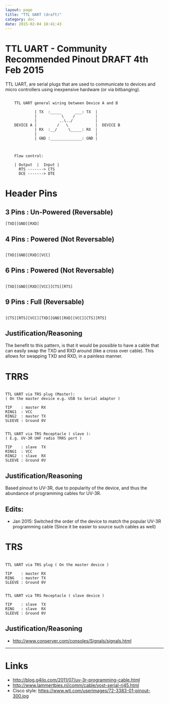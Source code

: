 ```yaml
---
layout: page
title: "TTL UART (draft)"
category: doc
date: 2015-02-04 18:41:43
---
```


# TTL UART - Community Recommended Pinout DRAFT 4th Feb 2015 

TTL UART, are serial plugs that are used to communicate to devices and micro controllers using inexpensive hardware (or via bitbanging).

```ascii-diagram
	
	TTL UART general wiring between Device A and B
	
	         | TX  :_____      ___: TX  |
	         |           \    /         |
	         |          ..\../          |
	DEVICE A |         /   \            |  DEVICE B
	         | RX  :__/     \_____: RX  |
	         |                          |
	         | GND :______________: GND |
	
```

```ascii-diagram

	Flow control:
	
	| Output  |  Input |
	  RTS -------> CTS
	  DCE -------> DTE

```

# Header Pins

## 3 Pins :  Un-Powered (Reversable)

```ascii-diagram
[TXD][GND][RXD]
```

## 4 Pins : Powered (Not Reversable)

```ascii-diagram

[TXD][GND][RXD][VCC]
```

## 6 Pins : Powered (Not Reversable)

```ascii-diagram

[TXD][GND][RXD][VCC][CTS][RTS]
```

## 9 Pins : Full (Reversable)

```ascii-diagram

[CTS][RTS][VCC][TXD][GND][RXD][VCC][CTS][RTS]

```

## Justification/Reasoning 

The benefit to this pattern, is that it would be possible to have a cable that can easily swap the TXD and RXD around (like a cross over cable). This allows for swapping TXD and RXD, in a painless manner.

# TRRS

```ascii-diagram

TTL UART via TRS plug (Master):
( On the master device e.g. USB to Serial adaptor )

TIP    : master RX
RING1  : VCC
RING2  : master TX
SLEEVE : Ground 0V


TTL UART via TRS Receptacle ( slave ):
( E.g. UV-3R UHF radio TRRS port ) 

TIP    : slave  TX
RING1  : VCC
RING2  : slave  RX 
SLEEVE : Ground 0V

```

## Justification/Reasoning

Based pinout to UV-3R, due to popularity of the device, and thus the abundance of programming cables for UV-3R. 

## Edits:

* Jan 2015: Switched the order of the device to match the popular UV-3R programming cable (Since it be easier to source such cables as well)

# TRS

```ascii-diagram

TTL UART via TRS plug ( On the master device )

TIP    : master RX
RING   : master TX
SLEEVE : Ground 0V


TTL UART via TRS Receptacle ( slave device )

TIP    : slave  TX
RING   : slave  RX
SLEEVE : Ground 0V

```

## Justification/Reasoning

* http://www.conserver.com/consoles/Signals/signals.html


-----

# Links

* http://blog.g4ilo.com/2011/07/uv-3r-programming-cable.html
* http://www.lammertbies.nl/comm/cable/yost-serial-rj45.html
* Cisco style: https://www.wti.com/userimages/72-3383-01-pinout-300.jpg